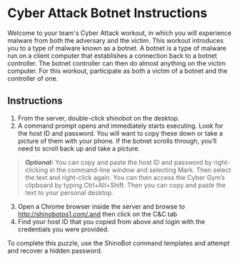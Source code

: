 # Cyber Attack Botnet Instructions
Welcome to your team's Cyber Attack workout, in which you will experience malware from both the adversary and the victim. This workout introduces you to a type of malware known as a botnet. A botnet is a type of malware run on a client computer that establishes a connection back to a botnet controller. The botnet controller can then do almost anything on the victim computer. For this workout, participate as both a victim of a botnet and the controller of one.

## Instructions
1. From the server, double-click shinobot on the desktop.
2. A command prompt opens and immediately starts executing. Look for the host ID and password. You will want to copy these down or take a picture of them with your phone. If the botnet scrolls through, you’ll need to scroll back up and take a picture. 
 > _**Optional:**_ You can copy and paste the host ID and password by right-clicking in the command-line window and selecting Mark. Then select the text and right-click again. You can then access the Cyber Gym’s clipboard by typing Ctrl+Alt+Shift. Then you can copy and paste the text to your personal desktop.
3. Open a Chrome browser inside the server and browse to http://shinobotps1.com/.and then click on the C&C tab
4. Find your host ID that you copied from above and login with the credentials you were provided.

To complete this puzzle, use the ShinoBot command templates and attempt and recover a hidden password.
